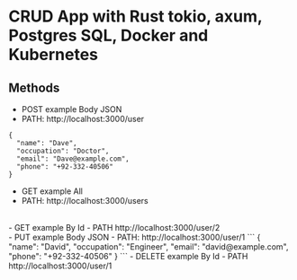 # CRUD App with Rust tokio, axum, Postgres SQL, Docker and Kubernetes

## Methods
- POST example Body JSON
- PATH: http://localhost:3000/user
```
{
  "name": "Dave",
  "occupation": "Doctor",
  "email": "Dave@example.com",
  "phone": "+92-332-40506"
}
```

- GET example All
- PATH: http://localhost:3000/users
<br />
- GET example By Id
- PATH http://localhost:3000/user/2
<br />
- PUT example Body JSON
- PATH: http://localhost:3000/user/1
```
{
  "name": "David",
  "occupation": "Engineer",
  "email": "david@example.com",
  "phone": "+92-332-40506"
}
```
- DELETE example By Id
- PATH http://localhost:3000/user/1